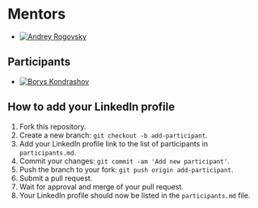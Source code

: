 # Mentors

- [![Andrey Rogovsky](https://media.licdn.com/dms/image/D4D35AQEVX8pAR1F7ig/profile-framedphoto-shrink_400_400/0/1676961470624?e=1678039200&v=beta&t=2zQR3KfdE8fbpoEXWdjrksPgmgLj2dVbfDx559xO2fM)](https://www.linkedin.com/in/esupport/)

## Participants

- [![Borys Kondrashov](https://media.licdn.com/dms/image/D4E03AQF97czmaC0kOQ/profile-displayphoto-shrink_400_400/0/1676769165760?e=1683158400&v=beta&t=hYxOOchM6oyUaSBMkehPblJJzLvp7u-9kPfnKg8b1ss)](https://www.linkedin.com/in/borys-kondrashov-14b5a7248/)

## How to add your LinkedIn profile

1. Fork this repository.
2. Create a new branch: `git checkout -b add-participant`.
3. Add your LinkedIn profile link to the list of participants in `participants.md`.
4. Commit your changes: `git commit -am 'Add new participant'`.
5. Push the branch to your fork: `git push origin add-participant`.
6. Submit a pull request.
7. Wait for approval and merge of your pull request.
8. Your LinkedIn profile should now be listed in the `participants.md` file.

